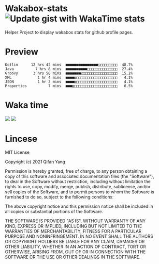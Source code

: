  # Wakabox-stats ![Update gist with WakaTime stats](https://github.com/underwindfall/wakabox-stats/workflows/Update%20gist%20with%20WakaTime%20stats/badge.svg)

  Helper Project to display wakabox stats for github profile pages. 
 # Preview 
  
  ```  
 Kotlin      12 hrs 42 mins  ■■■■■■■■■■■■■■■◱□□□□□□□□  48.7%
Java          7 hrs 8 mins  ■■■■■■■■■■□□□□□□□□□□□□□□  27.4%
Groovy       3 hrs 58 mins  ■■■■■■■◱□□□□□□□□□□□□□□□□  15.2%
XML            1 hr 4 mins  ■■■■▥□□□□□□□□□□□□□□□□□□□   4.1%
JSON           1 hr 3 mins  ■■■■▥□□□□□□□□□□□□□□□□□□□   4.1%
Properties          7 mins  ■■■▥□□□□□□□□□□□□□□□□□□□□   0.5% 
 ``` 
  
 
 
  
  # Waka time 

  ![](https://wakatime.com/share/@underwindfall/04fb31b6-0c1f-434d-b3a5-ac5e62f5364c.svg)
  ![](https://wakatime.com/share/@underwindfall/3d98f640-5c0f-4faf-b8df-1c48dec045b2.svg)
  
  # Lincese 

  MIT License

  Copyright (c) 2021 Qifan Yang
  
  Permission is hereby granted, free of charge, to any person obtaining a copy
  of this software and associated documentation files (the "Software"), to deal
  in the Software without restriction, including without limitation the rights
  to use, copy, modify, merge, publish, distribute, sublicense, and/or sell
  copies of the Software, and to permit persons to whom the Software is
  furnished to do so, subject to the following conditions:
  
  The above copyright notice and this permission notice shall be included in all
  copies or substantial portions of the Software.
  
  THE SOFTWARE IS PROVIDED "AS IS", WITHOUT WARRANTY OF ANY KIND, EXPRESS OR
  IMPLIED, INCLUDING BUT NOT LIMITED TO THE WARRANTIES OF MERCHANTABILITY,
  FITNESS FOR A PARTICULAR PURPOSE AND NONINFRINGEMENT. IN NO EVENT SHALL THE
  AUTHORS OR COPYRIGHT HOLDERS BE LIABLE FOR ANY CLAIM, DAMAGES OR OTHER
  LIABILITY, WHETHER IN AN ACTION OF CONTRACT, TORT OR OTHERWISE, ARISING FROM,
  OUT OF OR IN CONNECTION WITH THE SOFTWARE OR THE USE OR OTHER DEALINGS IN THE
  SOFTWARE.
